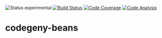 ![Status experimental](https://img.shields.io/badge/status-experimental-red.svg)
[![Build Status](https://img.shields.io/travis/codegeny/codegeny-beans.svg)](https://travis-ci.org/codegeny/codegeny-beans)
[![Code Coverage](https://img.shields.io/codecov/c/github/codegeny/codegeny-beans.svg)](https://codecov.io/gh/codegeny/codegeny-beans)
[![Code Analysis](https://img.shields.io/codacy/grade/2a447b2e20e34b628cef941f7619e184.svg)](https://www.codacy.com/app/codegeny/codegeny-beans)

# codegeny-beans